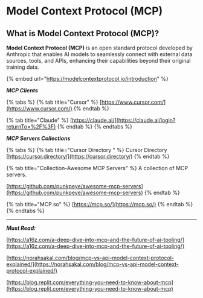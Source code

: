 # Model Context Protocol (MCP)

## What is Model Context Protocol (MCP)?

**Model Context Protocol (MCP)** is an open standard protocol developed by Anthropic that enables AI models to seamlessly connect with external data sources, tools, and APIs, enhancing their capabilities beyond their original training data.

{% embed url="https://modelcontextprotocol.io/introduction" %}

_**MCP Clients**_

{% tabs %}
{% tab title="Cursor" %}
[https://www.cursor.com/](https://www.cursor.com/)
{% endtab %}

{% tab title="Claude" %}
[https://claude.ai/](https://claude.ai/login?returnTo=%2F%3F)
{% endtab %}
{% endtabs %}

_**MCP Servers Collections**_

{% tabs %}
{% tab title="Cursor Directory " %}
Cursor Directory [https://cursor.directory/](https://cursor.directory/)
{% endtab %}

{% tab title="Collection-Awesome MCP Servers" %}
A collection of MCP servers.

[https://github.com/punkpeye/awesome-mcp-servers](https://github.com/punkpeye/awesome-mcp-servers)
{% endtab %}

{% tab title="MCP.so" %}
[https://mcp.so/](https://mcp.so/)
{% endtab %}
{% endtabs %}



***

_**Must Read:**_

[https://a16z.com/a-deep-dive-into-mcp-and-the-future-of-ai-tooling/](https://a16z.com/a-deep-dive-into-mcp-and-the-future-of-ai-tooling/)

[https://norahsakal.com/blog/mcp-vs-api-model-context-protocol-explained/](https://norahsakal.com/blog/mcp-vs-api-model-context-protocol-explained/)

[https://blog.replit.com/everything-you-need-to-know-about-mcp](https://blog.replit.com/everything-you-need-to-know-about-mcp)
